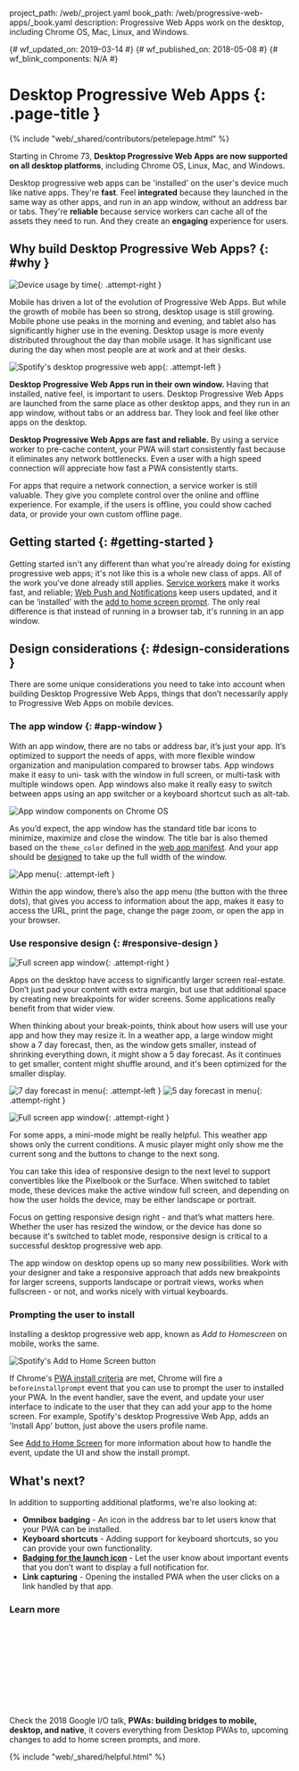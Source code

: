 project_path: /web/_project.yaml
book_path: /web/progressive-web-apps/_book.yaml
description: Progressive Web Apps work on the desktop, including Chrome OS, Mac, Linux, and Windows.

{# wf_updated_on: 2019-03-14 #}
{# wf_published_on: 2018-05-08 #}
{# wf_blink_components: N/A #}

# Desktop Progressive Web Apps {: .page-title }

{% include "web/_shared/contributors/petelepage.html" %}

<div class="clearfix"></div>

<aside class="success">
  Starting in Chrome 73,
  <b>Desktop Progressive Web Apps are now supported on all desktop
  platforms</b>, including Chrome OS, Linux, Mac, and Windows.
</aside>

<div class="clearfix"></div>

Desktop progressive web apps can be 'installed' on the user's device much like
native apps. They're **fast**. Feel **integrated** because they launched in
the same way as other apps, and run in an app window, without an address bar
or tabs. They're **reliable** because service workers can cache all of the
assets they need to run. And they create an **engaging** experience for users.

<div class="clearfix"></div>

## Why build Desktop Progressive Web Apps? {: #why }

![Device usage by time](/web/progressive-web-apps/images/device-usage.png){: .attempt-right }

Mobile has driven a lot of the evolution of Progressive Web Apps. But while
the growth of mobile has been so strong, desktop usage is still growing.
Mobile phone use peaks in the morning and evening, and tablet also has
significantly higher use in the evening.  Desktop usage is more evenly
distributed throughout the day than mobile usage. It has significant use
during the day when most people are at work and at their desks.

<div class="clearfix"></div>

![Spotify's desktop progressive web app](/web/progressive-web-apps/images/spotify-screenshot.jpg){: .attempt-left }

**Desktop Progressive Web Apps run in their own window.** Having that
installed, native feel, is important to users. Desktop Progressive Web Apps
are launched from the same place as other desktop apps, and they run
in an app window, without tabs or an address bar. They look and feel like
other apps on the desktop.

**Desktop Progressive Web Apps are fast and reliable.** By using a service
worker to pre-cache content, your PWA will start consistently fast because it
eliminates any network bottlenecks. Even a user with a high speed connection
will appreciate how fast a PWA consistently starts.

For apps that require a
network connection, a service worker is still valuable. They give you complete
control over the online and offline experience. For example, if the users is
offline, you could show cached data, or provide your own custom offline page.

<div class="clearfix"></div>

## Getting started {: #getting-started }

Getting started isn't any different than what you're already doing for existing
progressive web apps; it's not like this is a whole new class of apps.
All of the work you've done already still applies.
[Service workers](/web/fundamentals/primers/service-workers/) make it works
fast, and reliable; [Web Push and Notifications](/web/fundamentals/push-notifications/)
keep users updated, and it can be ‘installed’ with the
[add to home screen prompt](/web/fundamentals/app-install-banners/). The only
real difference is that instead of running in a browser tab, it's running in
an app window.

<div class="clearfix"></div>

## Design considerations {: #design-considerations }

There are some unique considerations you need to take into account when
building Desktop Progressive Web Apps, things that don’t necessarily apply to
Progressive Web Apps on mobile devices.

### The app window {: #app-window }

With an app window, there are no tabs or address bar, it’s just your app. It’s
optimized to support the needs of apps, with more flexible window organization
and manipulation compared to browser tabs. App windows make it easy to uni-
task with the window in full screen, or multi-task with multiple windows open.
App windows also make it really easy to switch between apps using an app
switcher or a keyboard shortcut such as alt-tab.

![App window components on Chrome OS](/web/progressive-web-apps/images/app-window-elements.png)

As you’d expect, the app window has the standard title bar icons to minimize,
maximize and close the window. The title bar is also themed based on the
`theme_color` defined in the
[web app manifest](/web/fundamentals/web-app-manifest/). And your app should be
[designed](#responsive-design) to take up the full width of the window.

![App menu](/web/progressive-web-apps/images/app-menu.png){: .attempt-left }

Within the app window, there’s also the app menu (the button with the three
dots), that gives you access to information about the app, makes it easy to
access the URL, print the page, change the page zoom, or open the app in
your browser.

<div class="clearfix"></div>

### Use responsive design {: #responsive-design }

![Full screen app window](/web/progressive-web-apps/images/dpwa-resp-1.png){: .attempt-right }

Apps on the desktop have access to significantly larger screen real-estate.
Don’t just pad your content with extra margin, but use that additional space
by creating new breakpoints for wider screens. Some applications really
benefit from that wider view.

<div class="clearfix"></div>

When thinking about your break-points, think about how users will use your
app and how they may resize it. In a weather app, a large window might show a
7 day forecast, then, as the window gets smaller, instead of shrinking
everything down, it might show a 5 day forecast. As it continues to get
smaller, content might shuffle around, and it's been optimized for the
smaller display.

![7 day forecast in menu](/web/progressive-web-apps/images/dpwa-resp-2.png){: .attempt-left }
![5 day forecast in menu](/web/progressive-web-apps/images/dpwa-resp-3.png){: .attempt-right }

<div class="clearfix"></div>

![Full screen app window](/web/progressive-web-apps/images/dpwa-resp-4.png){: .attempt-right }

For some apps, a mini-mode might be really helpful. This weather app shows
only the current conditions. A music player might only show me the current
song and the buttons to change to the next song.

You can take this idea of responsive design to the next level to support
convertibles like the Pixelbook or the Surface. When switched to tablet mode,
these devices make the active window full screen, and depending on how the
user holds the device, may be either landscape or portrait.

Focus on getting responsive design right - and that’s what matters here.
Whether the user has resized the window, or the device has done so because
it's switched to tablet mode, responsive design is critical to a successful
desktop progressive web app.

The app window on desktop opens up so many new possibilities. Work with your
designer and take a responsive approach that adds new breakpoints for larger
screens, supports landscape or portrait views, works when fullscreen - or
not, and works nicely with virtual keyboards.

### Prompting the user to install

Installing a desktop progressive web app, known as *Add to Homescreen* on
mobile, works the same.

<img src="/web/updates/images/2018/05/spotify-a2hs.png"
     alt="Spotify's Add to Home Screen button"
     class="attempt-left" style="max-height: 200px;">

If Chrome's [PWA install criteria](/web/fundamentals/app-install-banners/#criteria)
are met, Chrome will fire a `beforeinstallprompt` event that you can use to
prompt the user to installed your PWA. In the event handler,
save the event, and update your user interface to indicate to the user that
they can add your app to the home screen. For example, Spotify's desktop
Progressive Web App, adds an 'Install App' button, just above the users
profile name.

See [Add to Home Screen](/web/fundamentals/app-install-banners/) for more
information about how to handle the event, update the UI and show the install
prompt.

<div class="clearfix"></div>

## What's next?

In addition to supporting additional platforms, we're also looking at:

* **Omnibox badging** - An icon in the address bar to let users know that your
  PWA can be installed.
* **Keyboard shortcuts** - Adding support for keyboard shortcuts, so you can
  provide your own functionality.
* [**Badging for the launch icon**](/web/updates/2018/12/badging-api) - Let the
  user know about important events that you don’t want to display a full
  notification for.
* **Link capturing** - Opening the installed PWA when the user clicks on a
  link handled by that app.

### Learn more

<div class="video-wrapper">
  <iframe class="devsite-embedded-youtube-video" data-video-id="NITk4kXMQDw?t=1678"
          data-autohide="1" data-showinfo="0" frameborder="0" allowfullscreen>
  </iframe>
</div>

Check the 2018 Google I/O talk, **PWAs: building bridges to mobile, desktop,
and native**, it covers everything from Desktop PWAs to, upcoming changes to
add to home screen prompts, and more.

<div class="clearfix"></div>

{% include "web/_shared/helpful.html" %}
